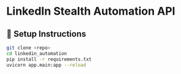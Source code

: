 # LinkedIn Stealth Automation API

## 🚀 Setup Instructions

```bash
git clone <repo>
cd linkedin_automation
pip install -r requirements.txt
uvicorn app.main:app --reload
